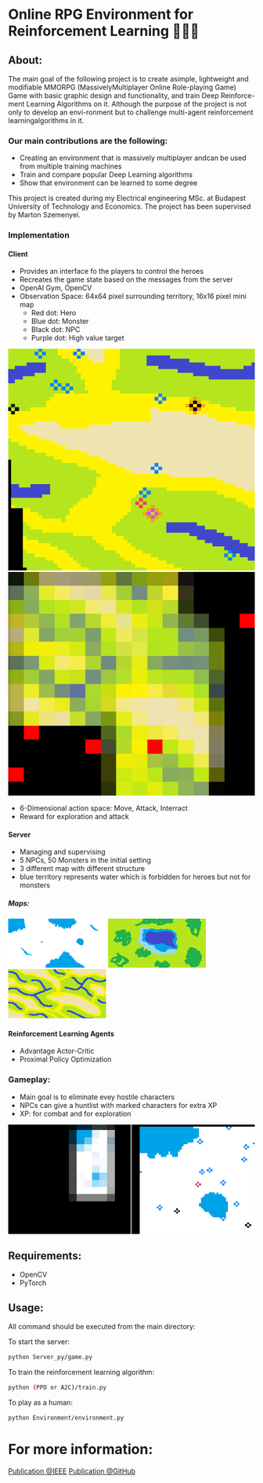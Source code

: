 # Online RPG Environment for Reinforcement Learning 👾🤖👻 

## About: 
The  main  goal  of  the  following  project  is  to  create  asimple,  lightweight  and  modifiable  MMORPG  (MassivelyMultiplayer  Online  Role-playing  Game)  Game  with  basic graphic design and functionality, and train Deep Reinforce-ment Learning Algorithms on it.
Although the purpose of the project is not only to develop an envi-ronment but to challenge multi-agent reinforcement learningalgorithms in it.

### Our main contributions are the following:
* Creating an environment that is massively multiplayer andcan be used from multiple training machines
* Train and compare popular Deep Learning algorithms
* Show that environment can be learned to some degree

This project is created during my Electrical engineering MSc. at Budapest University of Technology and Economics.
The project has been supervised by Marton Szemenyei.

### Implementation

#### Client
* Provides an interface fo the players to control the heroes
* Recreates the game state based on the messages from the server
* OpenAI Gym, OpenCV
* Observation Space: 64x64 pixel surrounding territory, 16x16 pixel mini map 
  * Red dot: Hero 
  * Blue dot: Monster
  * Black dot: NPC
  * Purple dot: High value target

![Territory](https://github.com/paszti96/AIRPGEnv/blob/master/map.png "Territory")
![Minimap](https://github.com/paszti96/AIRPGEnv/blob/master/minimap2.png "Minimap")

* 6-Dimensional action space: Move, Attack, Interract
* Reward for exploration and attack


#### Server
* Managing and supervising
* 5 NPCs, 50 Monsters in the initial setting
* 3 different map with different structure
* blue territory represents water which is forbidden for heroes but not for monsters

##### Maps:

![arctic](https://github.com/paszti96/AIRPGEnv/blob/master/arctic.png "Arctic")
![lake](https://github.com/paszti96/AIRPGEnv/blob/master/lake.png "Lake")
![valley](https://github.com/paszti96/AIRPGEnv/blob/master/valley.png "Valley")

#### Reinforcement Learning Agents
* Advantage Actor-Critic 
* Proximal Policy Optimization 

### Gameplay: 
* Main goal is to eliminate evey hostile characters
* NPCs can give a huntlist with marked characters for extra XP
* XP: for combat and for exploration

![gameplay](https://github.com/paszti96/AIRPGEnv/blob/master/gif.gif "Gameplay")

## Requirements: 
* OpenCV
* PyTorch

## Usage:

All command should be executed from the main directory:

To start the server:
```bash
python Server_py/game.py
```

To train the reinforcement learning algorithm:
```bash
python (PPO or A2C)/train.py
```

To play as a human: 
```bash
python Environment/environment.py
```

## 

# For more information: 
[Publication @IEEE](https://ieeexplore.ieee.org/document/9263405)
[Publication @GitHub](https://github.com/paszti96/AIRPGEnv/blob/master/WAIT_AI_RPG.pdf)

